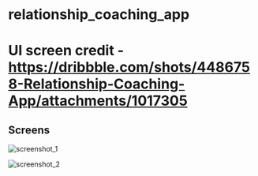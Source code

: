 # relationship_coaching_app

# UI screen credit -https://dribbble.com/shots/4486758-Relationship-Coaching-App/attachments/1017305

## Screens

![screenshot_1](https://user-images.githubusercontent.com/26245770/52537648-c586a200-2d71-11e9-9f7d-566d1f742308.png)


![screenshot_2](https://user-images.githubusercontent.com/26245770/52537714-3a59dc00-2d72-11e9-90d2-a29791c1f178.png)



